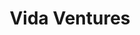 ---
layout: firm_page
title: "Vida Ventures"
id: "vidaventures.com"
permalink: "/vidaventuresvidaventures.com/"
website: "https://vidaventures.com"
offices: "Boston (United States), Los Angeles (United States), Fort Worth (United States)"
investment_stages: "Series A, Series B"
portfolio_companies: "A2 Biotherapeutics, Affini-T Therapeutics, Aktis Oncology, Allogene Therapeutics, Alterome Therapeutics, Asklepios BioPharmaceutical, Avalyn Pharma, Candid Therapeutics, Capstan Therapeutics, Centessa Pharmaceuticals, Dyne Therapeutics, Halda Therapeutics, IconOVir Bio, InduPro, Kronos Bio, Kyverna Therapeutics, LB Pharmaceuticals, Neogene Therapeutics, Peloton Therapeutics, Precision Medicine Group, Protego Biopharma, Quanta Therapeutics, ReCode Therapeutics, Scorpion Therapeutics, Tectonic Therapeutic, Third Arc Bio, Vigil Neuroscience, Volastra Therapeutics"
portfolio_link: "https://vidaventures.com/portfolio/"
investment_markets: "Biomedicine, Therapeutics"
founded_year: "2017"
description: "Vida Ventures is a next-generation life sciences investment firm focused on advancing transformative biomedical innovations. They support companies across various stages and therapeutic areas, aiming to make a meaningful impact on patients' lives. Their investment approach is flexible and tailored to each opportunity."
linkedin: "https://www.linkedin.com/company/vida-ventures-llc/"
twitter: "https://twitter.com/Vida_Ventures"
instagram: ""
team_page: "https://vidaventures.com/vida-team/"
investor_type: "Venture Capital"
crunchbase: "https://www.crunchbase.com/organization/vida-ventures"
pitchbook: ""

# SEO Optimization
meta_title: "Vida Ventures - VC Firm - projectstartups.com"
meta_description: "Vida Ventures, Vida Ventures is a next-generation life sciences investment firm focused on advancing transformative biomedical innovations. They support companies ac..."
meta_keywords: "Vida Ventures, Biomedicine, Therapeutics, VC firm, venture capital, startup investor, projectstartups.com"
canonical_url: "https://vc.projectstartups.com/vidaventuresvidaventures.com/"
---